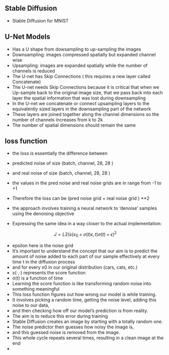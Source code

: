 ## Stable Diffusion

* Stable Diffusion for MNIST

## U-Net Models

* Has a U shape from dowsampling to up-sampling the images
* Downsampling: images compressed spatially but expanded channel wise
* Upsampling: images are expanded spatially while the number of channels is reduced
* The U-net has Skip Connections ( this requires a new layer called Concatenate)
* The U-net needs Skip Connections because it is critical that when we Up-sample back to the original image size, that we pass back into each layer the spatial information that was lost during downsampling
* In the U-net we concatenate or connect upsampling layers to the equivalently sized layers in the downsampling part of the network
* These layers are joined together along the channel dimensions so the number of channels increases from k to 2k
* The number of spatial dimensions should remain the same

## loss function

* the loss is essentially the difference between
* predicted noise of size (batch, channel, 28, 28 )
* and real noise of size (batch, channel, 28, 28 )
* the values in the pred noise and real noise grids are in range from -1 to +1
* Therefore the loss can be (pred noise grid  + real noise grid ) **2
  
* the approach involves training a neural network to ‘denoise’ samples using the denoising objective


* Expressing the same idea in a way closer to the actual implementation:

$$
  J =   L2(  s( x_{ 0 }  + \sigma(t) \epsilon, t )  \sigma(t) + \epsilon )^2
$$

* epsilon here is the noise grid
* It’s important to understand the concept that our aim is to predict the amount of noise added to each part of our sample effectively at every time t in the diffusion process
*  and for every x0​ in our original distribution (cars, cats, etc.)
* s(⋅,⋅) represents the score function
* σ(t) is a function of time
* Learning the score function is like transforming random noise into something meaningful
* This loss function figures out how wrong our model is while training.
* It involves picking a random time, getting the noise level, adding this noise to our data,
* and then checking how off our model’s prediction is from reality.
* The aim is to reduce this error during training
* Stable Diffusion creates an image by starting with a totally random one.
* The noise predictor then guesses how noisy the image is,
* and this guessed noise is removed from the image.
* This whole cycle repeats several times, resulting in a clean image at the end
* 
